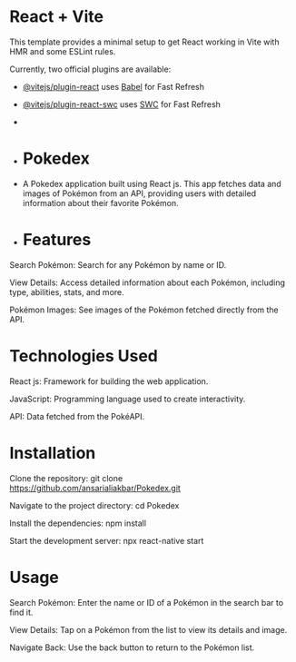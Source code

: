 # React + Vite

This template provides a minimal setup to get React working in Vite with HMR and some ESLint rules.

Currently, two official plugins are available:

- [@vitejs/plugin-react](https://github.com/vitejs/vite-plugin-react/blob/main/packages/plugin-react/README.md) uses [Babel](https://babeljs.io/) for Fast Refresh
- [@vitejs/plugin-react-swc](https://github.com/vitejs/vite-plugin-react-swc) uses [SWC](https://swc.rs/) for Fast Refresh
- 
- # Pokedex
- A Pokedex application built using React js. This app fetches data and images of Pokémon from an API, providing users with detailed information about their favorite Pokémon.

- # Features
Search Pokémon: Search for any Pokémon by name or ID.

View Details: Access detailed information about each Pokémon, including type, abilities, stats, and more.

Pokémon Images: See images of the Pokémon fetched directly from the API.

# Technologies Used
React js: Framework for building the web application.

JavaScript: Programming language used to create interactivity.

API: Data fetched from the PokéAPI.

# Installation
Clone the repository: git clone https://github.com/ansarialiakbar/Pokedex.git

Navigate to the project directory: cd Pokedex

Install the dependencies: npm install

Start the development server: npx react-native start

# Usage
Search Pokémon: Enter the name or ID of a Pokémon in the search bar to find it.

View Details: Tap on a Pokémon from the list to view its details and image.

Navigate Back: Use the back button to return to the Pokémon list.


